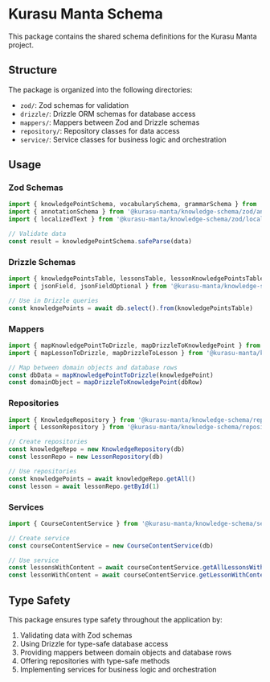 # Kurasu Manta Schema

This package contains the shared schema definitions for the Kurasu Manta project.

## Structure

The package is organized into the following directories:

- `zod/`: Zod schemas for validation
- `drizzle/`: Drizzle ORM schemas for database access
- `mappers/`: Mappers between Zod and Drizzle schemas
- `repository/`: Repository classes for data access
- `service/`: Service classes for business logic and orchestration

## Usage

### Zod Schemas

```typescript
import { knowledgePointSchema, vocabularySchema, grammarSchema } from '@kurasu-manta/knowledge-schema/zod/knowledge'
import { annotationSchema } from '@kurasu-manta/knowledge-schema/zod/annotation'
import { localizedText } from '@kurasu-manta/knowledge-schema/zod/localized-text'

// Validate data
const result = knowledgePointSchema.safeParse(data)
```

### Drizzle Schemas

```typescript
import { knowledgePointsTable, lessonsTable, lessonKnowledgePointsTable } from '@kurasu-manta/knowledge-schema/drizzle/schema'
import { jsonField, jsonFieldOptional } from '@kurasu-manta/knowledge-schema/drizzle/utils'

// Use in Drizzle queries
const knowledgePoints = await db.select().from(knowledgePointsTable)
```

### Mappers

```typescript
import { mapKnowledgePointToDrizzle, mapDrizzleToKnowledgePoint } from '@kurasu-manta/knowledge-schema/mappers/knowledge'
import { mapLessonToDrizzle, mapDrizzleToLesson } from '@kurasu-manta/knowledge-schema/mappers/lesson'

// Map between domain objects and database rows
const dbData = mapKnowledgePointToDrizzle(knowledgePoint)
const domainObject = mapDrizzleToKnowledgePoint(dbRow)
```

### Repositories

```typescript
import { KnowledgeRepository } from '@kurasu-manta/knowledge-schema/repository/knowledge'
import { LessonRepository } from '@kurasu-manta/knowledge-schema/repository/lesson'

// Create repositories
const knowledgeRepo = new KnowledgeRepository(db)
const lessonRepo = new LessonRepository(db)

// Use repositories
const knowledgePoints = await knowledgeRepo.getAll()
const lesson = await lessonRepo.getById(1)
```

### Services

```typescript
import { CourseContentService } from '@kurasu-manta/knowledge-schema/service/course-content'

// Create service
const courseContentService = new CourseContentService(db)

// Use service
const lessonsWithContent = await courseContentService.getAllLessonsWithContent()
const lessonWithContent = await courseContentService.getLessonWithContent(1)
```

## Type Safety

This package ensures type safety throughout the application by:

1. Validating data with Zod schemas
2. Using Drizzle for type-safe database access
3. Providing mappers between domain objects and database rows
4. Offering repositories with type-safe methods
5. Implementing services for business logic and orchestration
